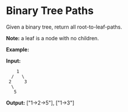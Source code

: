 # Binary Tree Paths

Given a binary tree, return all root-to-leaf-paths.

**Note:** a leaf is a node with no children.

**Example:**

**Input:**

        1
      /   \
     2     3
      \
       5

**Output:** ["1->2->5"], ["1->3"]